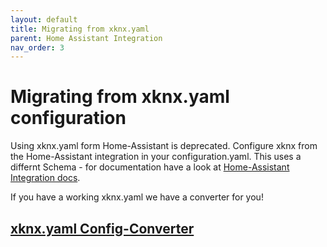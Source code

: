 ```yaml
---
layout: default
title: Migrating from xknx.yaml
parent: Home Assistant Integration
nav_order: 3
---
```


# [](#header-1)Migrating from xknx.yaml configuration

Using xknx.yaml form Home-Assistant is deprecated. Configure xknx from the Home-Assistant integration in your configuration.yaml. This uses a differnt Schema - for documentation have a look at [Home-Assistant Integration docs](https://www.home-assistant.io/integrations/knx/).

If you have a working xknx.yaml we have a converter for you!

## [xknx.yaml Config-Converter](/config-converter/)
